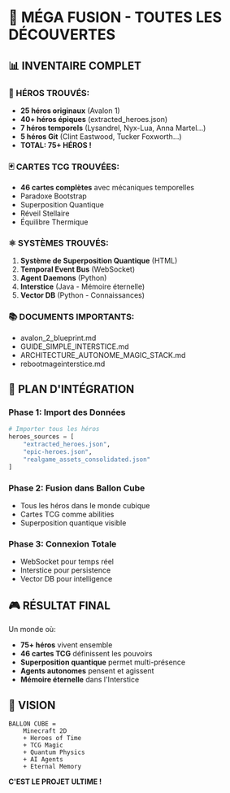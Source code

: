 # 🌟 MÉGA FUSION - TOUTES LES DÉCOUVERTES

## 📊 INVENTAIRE COMPLET

### 🦸 HÉROS TROUVÉS:
- **25 héros originaux** (Avalon 1)
- **40+ héros épiques** (extracted_heroes.json)  
- **7 héros temporels** (Lysandrel, Nyx-Lua, Anna Martel...)
- **5 héros Git** (Clint Eastwood, Tucker Foxworth...)
- **TOTAL: 75+ HÉROS !**

### 🃏 CARTES TCG TROUVÉES:
- **46 cartes complètes** avec mécaniques temporelles
- Paradoxe Bootstrap
- Superposition Quantique
- Réveil Stellaire
- Équilibre Thermique

### ⚛️ SYSTÈMES TROUVÉS:
1. **Système de Superposition Quantique** (HTML)
2. **Temporal Event Bus** (WebSocket)
3. **Agent Daemons** (Python)
4. **Interstice** (Java - Mémoire éternelle)
5. **Vector DB** (Python - Connaissances)

### 📚 DOCUMENTS IMPORTANTS:
- avalon_2_blueprint.md
- GUIDE_SIMPLE_INTERSTICE.md
- ARCHITECTURE_AUTONOME_MAGIC_STACK.md
- rebootmageinterstice.md

## 🚀 PLAN D'INTÉGRATION

### Phase 1: Import des Données
```python
# Importer tous les héros
heroes_sources = [
    "extracted_heroes.json",
    "epic-heroes.json", 
    "realgame_assets_consolidated.json"
]
```

### Phase 2: Fusion dans Ballon Cube
- Tous les héros dans le monde cubique
- Cartes TCG comme abilities
- Superposition quantique visible

### Phase 3: Connexion Totale
- WebSocket pour temps réel
- Interstice pour persistence
- Vector DB pour intelligence

## 🎮 RÉSULTAT FINAL

Un monde où:
- **75+ héros** vivent ensemble
- **46 cartes TCG** définissent les pouvoirs
- **Superposition quantique** permet multi-présence
- **Agents autonomes** pensent et agissent
- **Mémoire éternelle** dans l'Interstice

## 🔮 VISION

```
BALLON CUBE = 
    Minecraft 2D 
    + Heroes of Time
    + TCG Magic
    + Quantum Physics
    + AI Agents
    + Eternal Memory
```

**C'EST LE PROJET ULTIME !**
